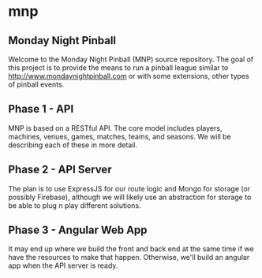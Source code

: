 # mnp
## Monday Night Pinball

Welcome to the Monday Night Pinball (MNP) source repository. The goal of this project is to provide the means to run a pinball league similar to http://www.mondaynightpinball.com or with some extensions, other types of pinball events.

## Phase 1 - API

MNP is based on a RESTful API. The core model includes players, machines, venues, games, matches, teams, and seasons. We will be describing each of these in more detail.

## Phase 2 - API Server

The plan is to use ExpressJS for our route logic and Mongo for storage (or possibly Firebase), although we will likely use an abstraction for storage to be able to plug n play different solutions.

## Phase 3 - Angular Web App

It may end up where we build the front and back end at the same time if we have the resources to make that happen. Otherwise, we'll build an angular app when the API server is ready.



